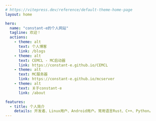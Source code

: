 ```yaml
---
# https://vitepress.dev/reference/default-theme-home-page
layout: home

hero:
  name: "constant-e的个人网站"
  tagline: 欢迎！
  actions:
    - theme: alt
      text: 个人博客
      link: /blogs
    - theme: alt
      text: CEMCL - MC启动器
      link: https://constant-e.github.io/CEMCL
    - theme: alt
      text: MC服务器
      link: https://constant-e.github.io/mcserver
    - theme: alt
      text: 关于constant-e
      link: /about

features:
  - title: 个人简介
    details: 开发者、Linux用户、Android用户。常用语言Rust、C++、Python。
---
```

